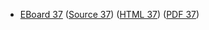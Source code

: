 * [EBoard 37](../eboards/eboard.37.html)
  ([Source 37](../eboards/eboard.37.md))
  ([HTML 37](../eboards/eboard.37.html))
  ([PDF 37](../eboards/eboard.37.pdf))
